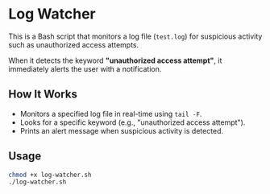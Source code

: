 # Log Watcher

This is a Bash script that monitors a log file (`test.log`) for suspicious activity such as unauthorized access attempts. 

When it detects the keyword **"unauthorized access attempt"**, it immediately alerts the user with a notification.

## How It Works

- Monitors a specified log file in real-time using `tail -F`.
- Looks for a specific keyword (e.g., "unauthorized access attempt").
- Prints an alert message when suspicious activity is detected.

## Usage

```bash
chmod +x log-watcher.sh
./log-watcher.sh

